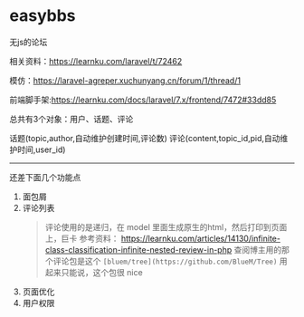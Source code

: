 # easybbs


无js的论坛

相关资料：https://learnku.com/laravel/t/72462

模仿：https://laravel-agreper.xuchunyang.cn/forum/1/thread/1

前端脚手架:https://learnku.com/docs/laravel/7.x/frontend/7472#33dd85


总共有3个对象：用户、话题、评论

话题(topic,author,自动维护创建时间,评论数)
评论(content,topic_id,pid,自动维护时间,user_id)


--------

还差下面几个功能点
1. 面包屑
2. 评论列表
    > 评论使用的是递归，在 model 里面生成原生的html，然后打印到页面上，巨卡
    > 参考资料： https://learnku.com/articles/14130/infinite-class-classification-infinite-nested-review-in-php
    > 查阅博主用的那个评论包是这个 `[bluem/tree](https://github.com/BlueM/Tree)`
    > 用起来只能说，这个包很 nice
3. 页面优化
4. 用户权限
